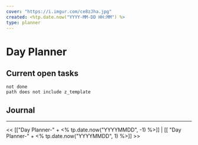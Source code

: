 ```yaml
---
cover: "https://i.imgur.com/ce8zJha.jpg"
created: <%tp.date.now("YYYY-MM-DD HH:MM") %>
type: planner
---
```


# Day Planner

##  Current open tasks

```tasks
not done
path does not include z_template
```

## Journal




---

<< [["Day Planner-" + <% tp.date.now("YYYYMMDD", -1) %>]] | [[ "Day Planner-" + <% tp.date.now("YYYYMMDD", 1) %>]] >>